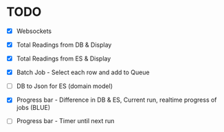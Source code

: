 # TODO

* [x] Websockets
* [x] Total Readings from DB & Display
* [x] Total Readings from ES & Display
* [x] Batch Job - Select each row and add to Queue
* [ ] DB to Json for ES (domain model)

* [x] Progress bar - Difference in DB & ES, Current run, realtime progress of jobs (BLUE)
* [ ] Progress bar - Timer until next run

